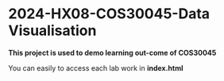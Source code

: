 # 2024-HX08-COS30045-Data Visualisation

**This project is used to demo learning out-come of COS30045**

You can easily to access each lab work in **index.html**
